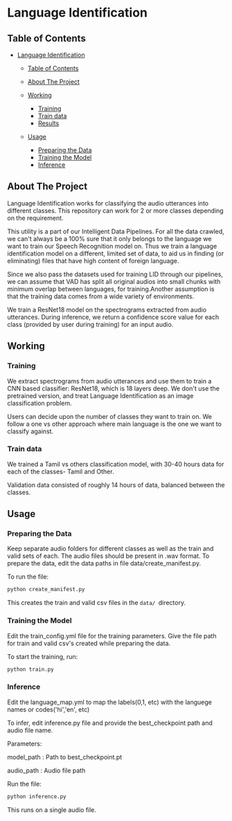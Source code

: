 # Language Identification

<!-- TABLE OF CONTENTS -->
## Table of Contents

- [Language Identification](#language-identification)
  - [Table of Contents](#table-of-contents)
  - [About The Project](#about-the-project)
  - [Working](#working)
    - [Training](#training)
    - [Train data](#train-data)
    - [Results](#results)

  - [Usage](#usage)
    - [Preparing the Data](#preparing-the-data)
    - [Training the Model](#training-the-model)
    - [Inference](#inference)

<!-- ABOUT THE PROJECT -->
## About The Project

Language Identification works for classifying the audio utterances into different classes. This repository can work for 2 or more classes depending on the requirement. 

This utility is a part of our Intelligent Data Pipelines. For all the data crawled, we can't always be a 100% sure that it only belongs to the language we want to train our Speech Recognition model on. Thus we train a language identification model on a different, limited set of data, to aid us in finding (or eliminating) files that have high content of foreign language. 

Since we also pass the datasets used for training LID through our pipelines, we can assume that VAD has split all original audios into small chunks with minimum overlap between languages, for training.Another assumption is that the training data comes from a wide variety of environments.

We train a ResNet18 model on the spectrograms extracted from audio utterances. During inference, we return a confidence score value for each class (provided by user during training) for an input audio.

<!-- WORKING -->
## Working

### Training
We extract spectrograms from audio utterances and use them to train a CNN based classifier: ResNet18, which is 18 layers deep. 
We don't use the pretrained version, and treat Language Identification as an image classification problem.

Users can decide upon the number of classes they want to train on. We follow a one vs other approach where main language is the one we want to classify against. 

### Train data
We trained a Tamil vs others classification model, with 30-40 hours data for each of the classes- Tamil and Other.

Validation data consisted of roughly 14 hours of data, balanced between the classes.

## Usage

### Preparing the Data

Keep separate audio folders for different classes as well as the train and valid sets of each. The audio files should be present in .wav format.
To prepare the data, edit the data paths in file data/create_manifest.py.

To run the file:
```python
python create_manifest.py
```
This creates the train and valid csv files in the ```data/ ```directory.

### Training the Model
Edit the train_config.yml file for the training parameters. Give the file path for train and valid csv's created while preparing the data.

To start the training, run:
```python
python train.py
```

### Inference
Edit the language_map.yml to map the labels(0,1, etc) with the languege names or codes('hi','en', etc)

To infer, edit inference.py file and provide the best_checkpoint path and audio file name.

Parameters:

model_path : Path to best_checkpoint.pt

audio_path : Audio file path

Run the file:
```python
python inference.py
```
This runs on a single audio file.


